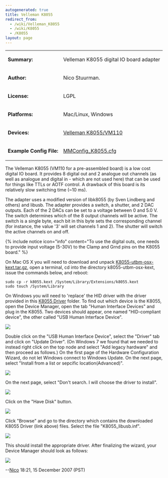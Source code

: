 ```yaml
---
autogenerated: true
title: Velleman K8055
redirect_from:
  - /wiki/Velleman_K8055
  - /wiki/K8055
  - /K8055
layout: page
---
```


<table>
<tr>
<td markdown="1">

**Summary:**

</td>
<td markdown="1">

Velleman K8055 digital IO board adapter

</td>
</tr>
<tr>
<td markdown="1">

**Author:**

</td>
<td markdown="1">

Nico Stuurman.

</td>
</tr>
<tr>
<td markdown="1">

**License:**

</td>
<td markdown="1">

LGPL

</td>
</tr>
<tr>
<td markdown="1">

**Platforms:**

</td>
<td markdown="1">

Mac/Linux, Windows

</td>
</tr>
<tr>
<td markdown="1">

**Devices:**

</td>
<td markdown="1">

[Velleman
K8055/VM110](http://www.velleman.be/ot/en/product/view/?id=351346)

</td>
</tr>
<tr>
<td markdown="1">

**Example Config File:**

</td>
<td markdown="1">

[MMConfig_K8055.cfg](/media/files/MMConfig_K8055.cfg)

</td>
</tr>
</table>

The Velleman K8055 (VM110 for a pre-assembled board) is a low cost
digital IO board. It provides 8 digital out and 2 analogue out channels
(as well as analogue and digital in - which are not used here) that can
be used for things like TTLs or AOTF control. A drawback of this board
is its relatively slow switching time (\~10 ms).

The adapter uses a modified version of libk8055 (by Sven Lindberg and
others) and libusb. The adapter provides a switch, a shutter, and 2 DAC
outputs. Each of the 2 DACs can be set to a voltage between 0 and 5.0 V.
The switch determines which of the 8 output channels will be active. The
switch is a single byte, each bit in this byte sets the corresponding
channel (for instance, the value '3' will set channels 1 and 2). The
shutter will switch the active channels on and off.

{% include notice icon="info" content="To use the digital outs, one needs to provide input voltage (5-30V) to the Clamp and Grnd pins on the K8055 board." %}

On Mac OS X you will need to download and unpack
[K8055-utbm-osx-kext.tar.gz](/media/files/K8055-utbm-osx-kext.tar.gz),
open a terminal, cd into the directory k8055-utbm-osx-kext, issue the
commands below, and reboot:

    sudo cp -r k8055.kext /System/Library/Extensions/k8055.kext
    sudo touch /System/Library

On Windows you will need to 'replace' the HID driver with the driver
provided in this [K8055
Driver](http://valelab.ucsf.edu/~MM/drivers/K8055.zip) folder. To find
out which device is the K8055, open the Device Manager, open the tab
"Human Interface Devices" and plug in the K8055. Two devices should
appear, one named "HID-compliant device", the other called "USB Human
Interface Device".

![](/media/DeviceManager.png)

Double click on the "USB Human Interface Device", select the "Driver"
tab and click on "Update Driver". (On Windows 7 we found that we needed
to instead right click on the top node and select "Add legacy hardware"
and then proceed as follows.) On the first page of the Hardware
Configuration Wizard, do not let Windows connect to Windows Update. On
the next page, select "Install from a list or sepcific
location(Advanced)".

![](/media/HardwareUpdate2.png)

On the next page, select "Don't search. I will choose the driver to
install".

![](/media/HardwareUpdate3.png)

Click on the "Have Disk" button.

![](/media/HwarderUpdate4.png)

Click "Browse" and go to the directory which contains the downloaded
K8055 Driver (link above) files. Select the file "K8055\_libusb.inf".

![](/media/K8055-instruct1.jpg)

This should install the appropriate driver. After finalizing the wizard,
your Device Manager should look as follows:

![](/media/DeviceManagerFinal.png)

--[Nico](/users/Nico) 18:21, 15 December 2007 (PST)

